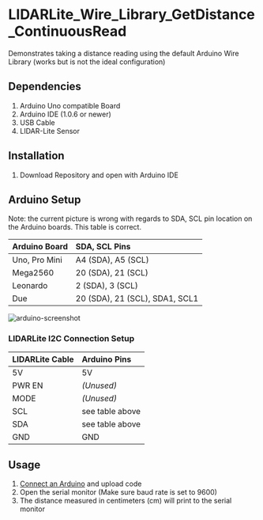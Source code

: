 LIDARLite\_Wire\_Library\_GetDistance\_ContinuousRead
=================================================

Demonstrates taking a distance reading using the default Arduino Wire Library (works but is not the ideal configuration)

## Dependencies
1. Arduino Uno compatible Board
2. Arduino IDE (1.0.6 or newer)
3. USB Cable
4. LIDAR-Lite Sensor

## Installation
1. Download Repository and open with Arduino IDE

## Arduino Setup

Note: the current picture is wrong with regards to SDA, SCL pin
location on the Arduino boards.  This table is correct.

Arduino Board | SDA, SCL Pins
:--------------|:--------------
Uno, Pro Mini | A4 (SDA), A5 (SCL)
Mega2560      | 20 (SDA), 21 (SCL)
Leonardo      | 2 (SDA), 3 (SCL)
Due           |20 (SDA), 21 (SCL), SDA1, SCL1


![arduino-screenshot](http://pulsedlight3d.com/pl3d/wp-content/uploads/2014/10/arduino-setup.png)

### LIDARLite I2C Connection Setup
LIDARLite Cable | Arduino Pins
:---|:---
5V | 5V
PWR EN | _(Unused)_
MODE | _(Unused)_
SCL | see table above
SDA | see table above
GND | GND

## Usage

1. [Connect an Arduino](#arduino-setup) and upload code
2. Open the serial monitor (Make sure baud rate is set to 9600)
3. The distance measured in centimeters (cm) will print to the serial monitor
